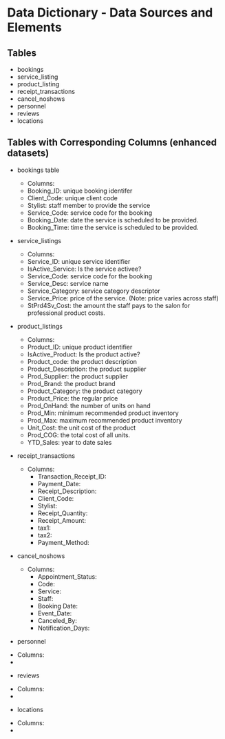 # Data Dictionary - Data Sources and Elements

## Tables
- bookings
- service_listing
- product_listing
- receipt_transactions
- cancel_noshows
- personnel
- reviews
- locations

## Tables with Corresponding Columns (enhanced datasets)
* bookings table
    - Columns:
     - Booking_ID: unique booking identifer
     - Client_Code:	unique client code
     - Stylist: staff member to provide the service
     - Service_Code: service code for the booking
     - Booking_Date: date the service is scheduled to be provided.	
     - Booking_Time: time the service is scheduled to be provided.

* service_listings
    - Columns:
     - Service_ID: unique service identifier	
     - IsActive_Service: Is the service activee?	
     - Service_Code: service code for the booking	
     - Service_Desc: service name
     - Service_Category: service category descriptor	
     - Service_Price: price of the service. (Note: price varies across staff)
     - StPrd4Sv_Cost: the amount the staff pays to the salon for professional product costs.

* product_listings
    - Columns:
     - Product_ID: unique product identifier	
     - IsActive_Product: Is the product active?	
     - Product_code: the product description	
     - Product_Description: the product supplier
     - Prod_Supplier: the product supplier
     - Prod_Brand: the product brand	
     - Product_Category: the product category
     - Product_Price: the regular price
     - Prod_OnHand: the number of units on hand
     - Prod_Min: minimum recommended product inventory	
     - Prod_Max: maximum recommended product inventory	
     - Unit_Cost: the unit cost of the product
     - Prod_COG: the total cost of all units.
     - YTD_Sales: year to date sales

* receipt_transactions
  - Columns:
      - Transaction_Receipt_ID:	
      - Payment_Date:
      - Receipt_Description:
      -	Client_Code:
      - Stylist:
      -	Receipt_Quantity:
      -	Receipt_Amount:
      -	tax1:
      - tax2:
      -	Payment_Method:

* cancel_noshows
  - Columns:
      - Appointment_Status:
      -	Code:
      -	Service:
      -	Staff:
      -	Booking Date:
      - Event_Date:
      -	Canceled_By:
      -	Notification_Days:
    	
    

* personnel
 - Columns:
  -   

* reviews
 - Columns:
  -   

* locations
 - Columns:
  -   
